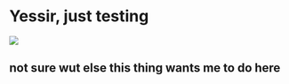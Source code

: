 # <h1> Yessir, just testing </h1>
<img src="(https://octodex.github.com/images/yaktocat.png" />
<h2> not sure wut else this thing wants me to do here </h2>

